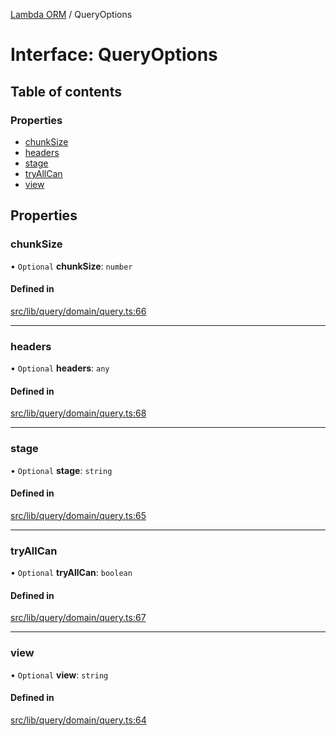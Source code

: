 [Lambda ORM](../README.md) / QueryOptions

# Interface: QueryOptions

## Table of contents

### Properties

- [chunkSize](QueryOptions.md#chunksize)
- [headers](QueryOptions.md#headers)
- [stage](QueryOptions.md#stage)
- [tryAllCan](QueryOptions.md#tryallcan)
- [view](QueryOptions.md#view)

## Properties

### chunkSize

• `Optional` **chunkSize**: `number`

#### Defined in

[src/lib/query/domain/query.ts:66](https://github.com/FlavioLionelRita/lambdaorm/blob/c9705c45/src/lib/query/domain/query.ts#L66)

___

### headers

• `Optional` **headers**: `any`

#### Defined in

[src/lib/query/domain/query.ts:68](https://github.com/FlavioLionelRita/lambdaorm/blob/c9705c45/src/lib/query/domain/query.ts#L68)

___

### stage

• `Optional` **stage**: `string`

#### Defined in

[src/lib/query/domain/query.ts:65](https://github.com/FlavioLionelRita/lambdaorm/blob/c9705c45/src/lib/query/domain/query.ts#L65)

___

### tryAllCan

• `Optional` **tryAllCan**: `boolean`

#### Defined in

[src/lib/query/domain/query.ts:67](https://github.com/FlavioLionelRita/lambdaorm/blob/c9705c45/src/lib/query/domain/query.ts#L67)

___

### view

• `Optional` **view**: `string`

#### Defined in

[src/lib/query/domain/query.ts:64](https://github.com/FlavioLionelRita/lambdaorm/blob/c9705c45/src/lib/query/domain/query.ts#L64)
